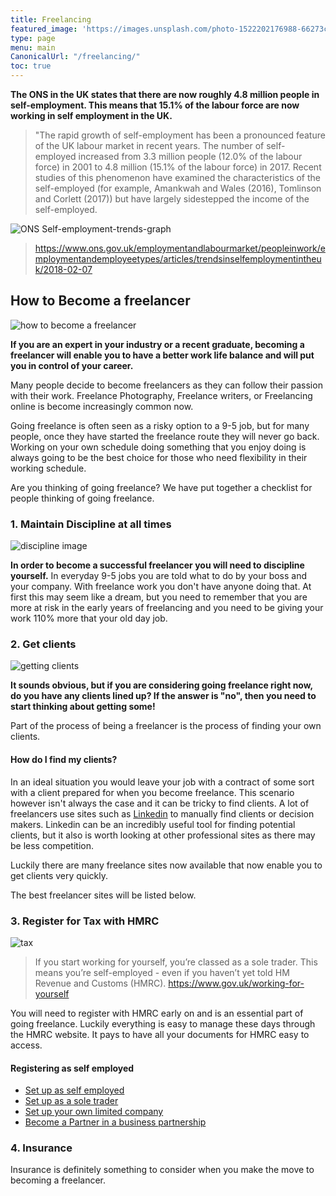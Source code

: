 ```yaml
---
title: Freelancing
featured_image: 'https://images.unsplash.com/photo-1522202176988-66273c2fd55f?ixlib=rb-1.2.1&auto=format&fit=crop&w=1351&q=80'
type: page
menu: main
CanonicalUrl: "/freelancing/"
toc: true
---
```



**The ONS in the UK states that there are now roughly 4.8 million people in self-employment.  This means that 15.1% of the labour force are now working in self employment in the UK.**

>"The rapid growth of self-employment has been a pronounced feature of the UK labour market in recent years. The number of self-employed increased from 3.3 million people (12.0% of the labour force) in 2001 to 4.8 million (15.1% of the labour force) in 2017. Recent studies of this phenomenon have examined the characteristics of the self-employed (for example, Amankwah and Wales (2016), Tomlinson and Corlett (2017)) but have largely sidestepped the income of the self-employed.

![ONS Self-employment-trends-graph](https://i.ibb.co/1Jgtg7b/Figure-1-The-cumulative-change-in-employee-and-self-employed-jobs.png)

> https://www.ons.gov.uk/employmentandlabourmarket/peopleinwork/employmentandemployeetypes/articles/trendsinselfemploymentintheuk/2018-02-07


## How to Become a freelancer
![how to become a freelancer](https://images.unsplash.com/photo-1491975474562-1f4e30bc9468?ixlib=rb-1.2.1&ixid=eyJhcHBfaWQiOjEyMDd9&auto=format&fit=crop&w=634&q=80)

**If you are an expert in your industry or a recent graduate, becoming a freelancer will enable you to have a better work life balance and will put you in control of your career.**

Many people decide to become freelancers as they can follow their passion with their work.  Freelance Photography, Freelance writers, or Freelancing online is become increasingly common now.

Going freelance is often seen as a risky option to a 9-5 job, but for many people, once they have started the freelance route they will never go back.  Working on your own schedule doing something that you enjoy doing is always going to be the best choice for those who need flexibility in their working schedule.

Are you thinking of going freelance?  We have put together a checklist for people thinking of going freelance.

### 1. Maintain Discipline at all times

![discipline image](https://images.unsplash.com/photo-1499290731724-12e120cfaef3?ixlib=rb-1.2.1&ixid=eyJhcHBfaWQiOjEyMDd9&auto=format&fit=crop&w=1950&q=80)

**In order to become a successful freelancer you will need to discipline yourself.**  In everyday 9-5 jobs you are told what to do by your boss and your company.  With freelance work you don't have anyone doing that.  At first this may seem like a dream, but you need to remember that you are more at risk in the early years of freelancing and you need to be giving your work 110% more that your old day job.  

### 2. Get clients

![getting clients](https://images.unsplash.com/photo-1531539134685-27d854339120?ixlib=rb-1.2.1&ixid=eyJhcHBfaWQiOjEyMDd9&auto=format&fit=crop&w=967&q=80)

**It sounds obvious, but if you are considering going freelance right now, do you have any clients lined up?  If the answer is "no", then you need to start thinking about getting some!**  

Part of the process of being a freelancer is the process of finding your own clients.

#### How do I find my clients?

In an ideal situation you would leave your job with a contract of some sort with a client prepared for when you become freelance.  This scenario however isn't always the case and it can be tricky to find clients.  A lot of freelancers use sites such as [Linkedin](https://linkedin.com) to manually find clients or decision makers.  Linkedin can be an incredibly useful tool for finding potential clients, but it also is worth looking at other professional sites as there may be less competition.

Luckily there are many freelance sites now available that now enable you to get clients very quickly.  

The best freelancer sites will be listed below.


### 3. Register for Tax with HMRC

![tax](https://images.unsplash.com/photo-1554224155-6726b3ff858f?ixlib=rb-1.2.1&ixid=eyJhcHBfaWQiOjEyMDd9&auto=format&fit=crop&w=1472&q=80)

> If you start working for yourself, you’re classed as a sole trader. This means you’re self-employed - even if you haven’t yet told HM Revenue and Customs (HMRC).
> https://www.gov.uk/working-for-yourself


You will need to register with HMRC early on and is an essential part of going freelance.  Luckily everything is easy to manage these days through the HMRC website.  It pays to have all your documents for HMRC easy to access.


#### Registering as self employed
- [Set up as self employed](https://www.gov.uk/set-up-self-employed)
- [Set up as a sole trader](https://www.gov.uk/set-up-sole-trader)
- [Set up your own limited company](https://www.gov.uk/limited-company-formation)
- [Become a Partner in a business partnership](https://www.gov.uk/set-up-business-partnership)

### 4. Insurance

Insurance is definitely something to consider when you make the move to becoming a freelancer.
